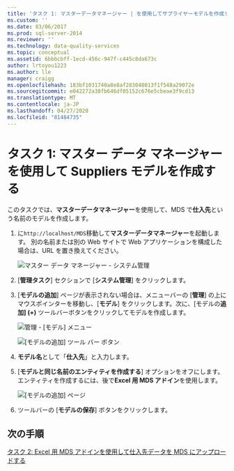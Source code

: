 ```yaml
---
title: 'タスク 1: マスターデータマネージャー | を使用してサプライヤーモデルを作成するMicrosoft Docs'
ms.custom: ''
ms.date: 03/06/2017
ms.prod: sql-server-2014
ms.reviewer: ''
ms.technology: data-quality-services
ms.topic: conceptual
ms.assetid: 6bbbcbff-1ecd-456c-947f-c445c8da673c
author: lrtoyou1223
ms.author: lle
manager: craigg
ms.openlocfilehash: 183bf1031740a8e8af283048013f1f548a29072e
ms.sourcegitcommit: e042272a38fb646df05152c676e5cbeae3f9cd13
ms.translationtype: MT
ms.contentlocale: ja-JP
ms.lasthandoff: 04/27/2020
ms.locfileid: "81484735"
---
```

# <a name="task-1-creating-suppliers-model-using-master-data-manager"></a>タスク 1: マスター データ マネージャーを使用して Suppliers モデルを作成する
  このタスクでは、**マスターデータマネージャー**を使用して、MDS で**仕入先**という名前のモデルを作成します。  
  
1.  に`http://localhost/MDS`移動して**マスターデータマネージャー**を起動します。 別の名前または別の Web サイトで Web アプリケーションを構成した場合は、URL を置き換えてください。  
  
     ![マスター データ マネージャー - システム管理](../../2014/tutorials/media/et-creatingsuppliersmodelusingmdm-01.jpg "マスター データ マネージャー - システム管理")  
  
2.  [**管理タスク**] セクションで [**システム管理**] をクリックします。  
  
3.  [**モデルの追加**] ページが表示されない場合は、メニューバーの [**管理**] の上にマウスポインターを移動し、[**モデル**] をクリックします。次に、[モデルの**追加] (+)** ツールバーボタンをクリックしてモデルを作成します。  
  
     ![管理 - [モデル] メニュー](../../2014/tutorials/media/et-creatingsuppliersmodelusingmdm-02.jpg "管理 - [モデル] メニュー")  
  
     ![[モデルの追加] ツール バー ボタン](../../2014/tutorials/media/et-creatingsuppliersmodelusingmdm-03.jpg "[モデルの追加] ツール バー ボタン")  
  
4.  **モデル名**として「**仕入先**」と入力します。  
  
5.  [**モデルと同じ名前のエンティティを作成する**] オプションをオフにします。 エンティティを作成するには、後で**Excel 用 MDS アドイン**を使用します。  
  
     ![[モデルの追加] ページ](../../2014/tutorials/media/et-creatingsuppliersmodelusingmdm-04.jpg "[モデルの追加] ページ")  
  
6.  ツールバーの [**モデルの保存**] ボタンをクリックします。  
  
## <a name="next-step"></a>次の手順  
 [タスク 2: Excel 用 MDS アドインを使用して仕入先データを MDS にアップロードする](../../2014/tutorials/task-2-uploading-supplier-data-to-mds-using-mds-add-in-for-excel.md)  
  
  
